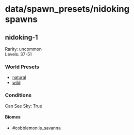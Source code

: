# data/spawn_presets/nidoking spawns  
  
## nidoking-1  
Rarity: uncommon  
Levels: 37-51  
  
### World Presets  
* [natural](/data/world_presets/natural.md)  
* [wild](/data/world_presets/wild.md)  
  
### Conditions  
Can See Sky: True  
  
#### Biomes  
  * #cobblemon:is_savanna
  
